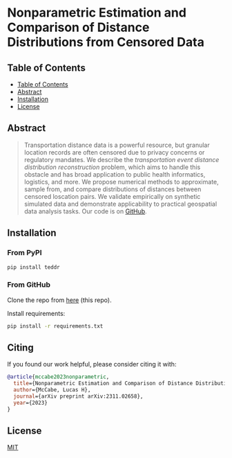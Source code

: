 # Nonparametric Estimation and Comparison of Distance Distributions from Censored Data

## Table of Contents
* [Table of Contents](#table-of-contents)
* [Abstract](#abstract)
* [Installation](#installation)
* [License](#license)


## Abstract

> Transportation distance data is a powerful resource, but granular location records are often censored due to privacy concerns or regulatory mandates. We describe the *transportation event distance distribution reconstruction* problem, which aims to handle this obstacle and has broad application to public health informatics, logistics, and more. We propose numerical methods to approximate, sample from, and compare distributions of distances between censored loscation pairs. We validate empirically on synthetic simulated data and demonstrate applicability to practical geospatial data analysis tasks. Our code is on [GitHub](https://github.com/lmiconsulting/teddr).


## Installation

### From PyPI

```bash
pip install teddr
```

### From GitHub
Clone the repo from [here](https://github.com/lmiconsulting/teddr) (this repo).

Install requirements:
```bash
pip install -r requirements.txt
```

## Citing

If you found our work helpful, please consider citing it with:

```bibtex
@article{mccabe2023nonparametric,
  title={Nonparametric Estimation and Comparison of Distance Distributions from Censored Data},
  author={McCabe, Lucas H},
  journal={arXiv preprint arXiv:2311.02658},
  year={2023}
}
```


## License
[MIT](https://choosealicense.com/licenses/mit/)